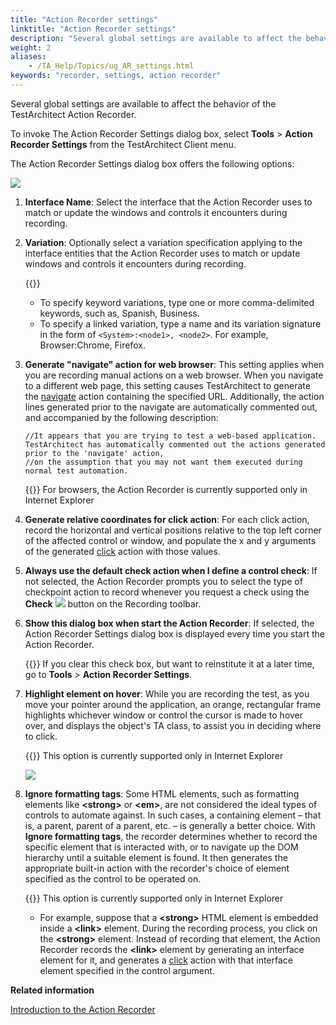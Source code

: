 ```yaml
--- 
title: "Action Recorder settings"
linktitle: "Action Recorder settings"
description: "Several global settings are available to affect the behavior of the TestArchitect Action Recorder."
weight: 2
aliases: 
    - /TA_Help/Topics/ug_AR_settings.html
keywords: "recorder, settings, action recorder"
---
```


Several global settings are available to affect the behavior of the TestArchitect Action Recorder.

To invoke The Action Recorder Settings dialog box, select **Tools** \> **Action Recorder Settings** from the TestArchitect Client menu.

The Action Recorder Settings dialog box offers the following options:

![](/images/TA_Help/Images/AR_settings.png)

1.  **Interface Name**: Select the interface that the Action Recorder uses to match or update the windows and controls it encounters during recording.
2.  **Variation**: Optionally select a variation specification applying to the interface entities that the Action Recorder uses to match or update windows and controls it encounters during recording.

    {{<note>}}

    -   To specify keyword variations, type one or more comma-delimited keywords, such as, Spanish, Business.
    -   To specify a linked variation, type a name and its variation signature in the form of `<System>:<node1>, <node2>`. For example, Browser:Chrome, Firefox.
3.  **Generate "navigate" action for web browser**: This setting applies when you are recording manual actions on a web browser. When you navigate to a different web page, this setting causes TestArchitect to generate the [navigate](/automation-guide/action-based-testing-language/built-in-actions/user-interface-actions/browsing/navigate) action containing the specified URL. Additionally, the action lines generated prior to the navigate are automatically commented out, and accompanied by the following description:

    ```
    //It appears that you are trying to test a web-based application. TestArchitect has automatically commented out the actions generated prior to the 'navigate' action,
    //on the assumption that you may not want them executed during normal test automation. 
    ```

    {{<note>}} For browsers, the Action Recorder is currently supported only in Internet Explorer

4.  **Generate relative coordinates for click action**: For each click action, record the horizontal and vertical positions relative to the top left corner of the affected control or window, and populate the x and y arguments of the generated [click](/automation-guide/action-based-testing-language/built-in-actions/system-actions/mouse/click) action with those values.
5.  **Always use the default check action when I define a control check**: If not selected, the Action Recorder prompts you to select the type of checkpoint action to record whenever you request a check using the **Check** ![](/images/TA_Help/Images/inserting_checkpoints_btn.png) button on the Recording toolbar.
6.  **Show this dialog box when start the Action Recorder**: If selected, the Action Recorder Settings dialog box is displayed every time you start the Action Recorder.

    {{<tip>}} If you clear this check box, but want to reinstitute it at a later time, go to **Tools** \> **Action Recorder Settings**.

7.  **Highlight element on hover**: While you are recording the test, as you move your pointer around the application, an orange, rectangular frame highlights whichever window or control the cursor is made to hover over, and displays the object's TA class, to assist you in deciding where to click.

    {{<note>}} This option is currently supported only in Internet Explorer

    ![](/images/TA_Help/Images/AR_show_TA_class.png)

8.  **Ignore formatting tags**: Some HTML elements, such as formatting elements like **<strong\>** or **<em\>**, are not considered the ideal types of controls to automate against. In such cases, a containing element – that is, a parent, parent of a parent, etc. – is generally a better choice. With **Ignore formatting tags**, the recorder determines whether to record the specific element that is interacted with, or to navigate up the DOM hierarchy until a suitable element is found. It then generates the appropriate built-in action with the recorder's choice of element specified as the control to be operated on.

    {{<important>}} This option is currently supported only in Internet Explorer

    -   For example, suppose that a **<strong\>** HTML element is embedded inside a **<link\>** element. During the recording process, you click on the **<strong\>** element. Instead of recording that element, the Action Recorder records the **<link\>** element by generating an interface element for it, and generates a [click](/automation-guide/action-based-testing-language/built-in-actions/system-actions/mouse/click) action with that interface element specified in the control argument.



**Related information**  


[Introduction to the Action Recorder](/testarchitect-tutorial/part-2-becoming-a-testarchitect-power-user/lesson-4-using-the-action-recorder/introduction-to-the-action-recorder)

